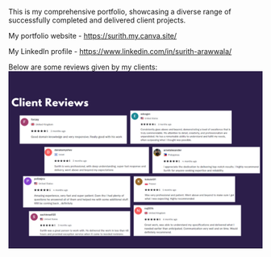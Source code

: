 This is my comprehensive portfolio, showcasing a diverse range of successfully completed and delivered client projects.

My portfolio website - https://surith.my.canva.site/

My LinkedIn profile - https://www.linkedin.com/in/surith-arawwala/

Below are some reviews given by my clients:
![Client Reviews](https://github.com/SurithSayuru/Client-Projects/blob/main/Client%20Review%20Snapshot.png)
